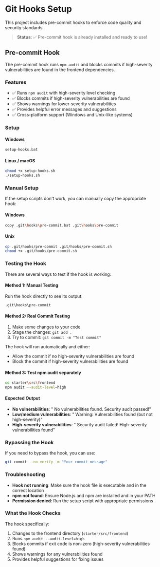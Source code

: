 # Git Hooks Setup

This project includes pre-commit hooks to enforce code quality and security standards.

> **Status**: ✅ Pre-commit hook is already installed and ready to use!

## Pre-commit Hook

The pre-commit hook runs `npm audit` and blocks commits if high-severity vulnerabilities are found in the frontend dependencies.

### Features

- ✅ Runs `npm audit` with high-severity level checking
- ✅ Blocks commits if high-severity vulnerabilities are found
- ✅ Shows warnings for lower-severity vulnerabilities
- ✅ Provides helpful error messages and suggestions
- ✅ Cross-platform support (Windows and Unix-like systems)

### Setup

#### Windows
```bash
setup-hooks.bat
```

#### Linux / macOS
```bash
chmod +x setup-hooks.sh
./setup-hooks.sh
```

### Manual Setup

If the setup scripts don't work, you can manually copy the appropriate hook:

#### Windows
```bash
copy .git\hooks\pre-commit.bat .git\hooks\pre-commit
```

#### Unix
```bash
cp .git/hooks/pre-commit .git/hooks/pre-commit.sh
chmod +x .git/hooks/pre-commit.sh
```

### Testing the Hook

There are several ways to test if the hook is working:

#### Method 1: Manual Testing
Run the hook directly to see its output:
```bash
.git\hooks\pre-commit
```

#### Method 2: Real Commit Testing
1. Make some changes to your code
2. Stage the changes: `git add .`
3. Try to commit: `git commit -m "Test commit"`

The hook will run automatically and either:
- Allow the commit if no high-severity vulnerabilities are found
- Block the commit if high-severity vulnerabilities are found

#### Method 3: Test npm audit separately
```bash
cd starter\src\frontend
npm audit --audit-level=high
```

#### Expected Output
- **No vulnerabilities**: " No vulnerabilities found. Security audit passed!"
- **Low/medium vulnerabilities**: " Warning: Vulnerabilities found (but not high-severity)"
- **High-severity vulnerabilities**: " Security audit failed! High-severity vulnerabilities found"

### Bypassing the Hook

If you need to bypass the hook, you can use:
```bash
git commit --no-verify -m "Your commit message"
```

### Troubleshooting

- **Hook not running**: Make sure the hook file is executable and in the correct location
- **npm not found**: Ensure Node.js and npm are installed and in your PATH
- **Permission denied**: Run the setup script with appropriate permissions

### What the Hook Checks

The hook specifically:
1. Changes to the frontend directory (`starter/src/frontend`)
2. Runs `npm audit --audit-level=high`
3. Blocks commits if exit code is non-zero (high-severity vulnerabilities found)
4. Shows warnings for any vulnerabilities found
5. Provides helpful suggestions for fixing issues
